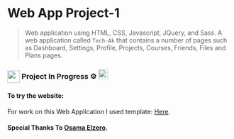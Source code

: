 # Web App Project-1

> Web application using HTML, CSS, Javascript, JQuery, and Sass. A web application called `Tech-Ak` that contains a number of pages such as Dashboard, Settings, Profile, Projects, Courses, Friends, Files and Plans pages.

### <img src="https://emojis.slackmojis.com/emojis/images/1471045839/793/computerrage.gif?1471045839" align="center" width="28"/> Project In Progress ⚙️ <img src="https://media2.giphy.com/media/QssGEmpkyEOhBCb7e1/giphy.gif?cid=ecf05e47a0n3gi1bfqntqmob8g9aid1oyj2wr3ds3mg700bl&rid=giphy.gif" width ="22"> 

#### To try the website:

For work on this Web Application I used template: [Here](https://elzero.org/html-css-template-4-preview/).

#### Special Thanks To [Osama Elzero](https://elzero.org/category/courses/html-and-css-practice/).

